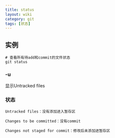 ```yaml
---
title: status
layout: wiki
category: git
tags: [状态]
---
```


## 实例

```
# 查看所有待add和commit的文件状态
git status
```

### -u

显示Untracked files

### 状态

```
Untracked files：没有添加进入暂存区

Changes to be committed：没有commit

Changes not staged for commit：修改后未添加进暂存区
```
